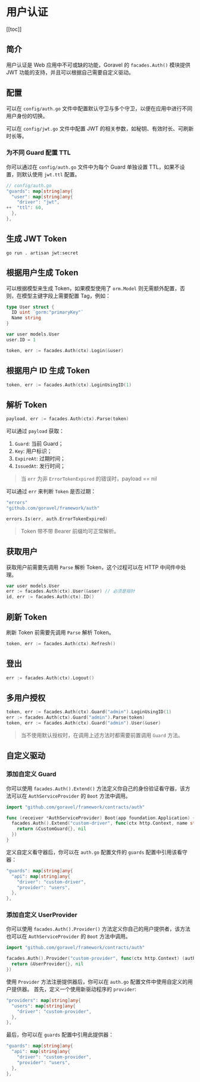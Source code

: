 # 用户认证

[[toc]]

## 简介

用户认证是 Web 应用中不可或缺的功能，Goravel 的 `facades.Auth()` 模块提供 JWT 功能的支持，并且可以根据自己需要自定义驱动。

## 配置

可以在 `config/auth.go` 文件中配置默认守卫与多个守卫，以便在应用中进行不同用户身份的切换。

可以在 `config/jwt.go` 文件中配置 JWT 的相关参数，如秘钥、有效时长、可刷新时长等。

### 为不同 Guard 配置 TTL

你可以通过在 `config/auth.go` 文件中为每个 Guard 单独设置 TTL，如果不设置，则默认使用 `jwt.ttl` 配置。

```go
// config/auth.go
"guards": map[string]any{
  "user": map[string]any{
    "driver": "jwt",
++  "ttl": 60,
  },
},
```

## 生成 JWT Token

```shell
go run . artisan jwt:secret
```

## 根据用户生成 Token

可以根据模型来生成 Token，如果模型使用了 `orm.Model` 则无需额外配置，否则，在模型主键字段上需要配置 Tag，例如：

```go
type User struct {
  ID uint `gorm:"primaryKey"`
  Name string
}

var user models.User
user.ID = 1

token, err := facades.Auth(ctx).Login(&user)
```

## 根据用户 ID 生成 Token

```go
token, err := facades.Auth(ctx).LoginUsingID(1)
```

## 解析 Token

```go
payload, err := facades.Auth(ctx).Parse(token)
```

可以通过 `payload` 获取：

1. `Guard`: 当前 Guard；
2. `Key`: 用户标识；
3. `ExpireAt`: 过期时间；
4. `IssuedAt`: 发行时间；

> 当 `err` 为非 `ErrorTokenExpired` 的错误时，payload == nil

可以通过 `err` 来判断 `Token` 是否过期：

```go
"errors"
"github.com/goravel/framework/auth"

errors.Is(err, auth.ErrorTokenExpired)
```

> Token 带不带 Bearer 前缀均可正常解析。

## 获取用户

获取用户前需要先调用 `Parse` 解析 Token，这个过程可以在 HTTP 中间件中处理。

```go
var user models.User
err := facades.Auth(ctx).User(&user) // 必须是指针
id, err := facades.Auth(ctx).ID()
```

## 刷新 Token

刷新 Token 前需要先调用 `Parse` 解析 Token。

```go
token, err := facades.Auth(ctx).Refresh()
```

## 登出

```go
err := facades.Auth(ctx).Logout()
```

## 多用户授权

```go
token, err := facades.Auth(ctx).Guard("admin").LoginUsingID(1)
err := facades.Auth(ctx).Guard("admin").Parse(token)
token, err := facades.Auth(ctx).Guard("admin").User(&user)
```

> 当不使用默认授权时，在调用上述方法时都需要前置调用 `Guard` 方法。

## 自定义驱动

### 添加自定义 Guard

你可以使用 `facades.Auth().Extend()` 方法定义你自己的身份验证看守器，该方法可以在 `AuthServiceProvider` 的 `Boot` 方法中调用。

```go
import "github.com/goravel/framework/contracts/auth"

func (receiver *AuthServiceProvider) Boot(app foundation.Application) {
  facades.Auth().Extend("custom-driver", func(ctx http.Context, name string, userProvider auth.UserProvider) (auth.GuardDriver, error) {
    return &CustomGuard{}, nil
  })
}
```

定义自定义看守器后，你可以在 `auth.go` 配置文件的 `guards` 配置中引用该看守器：

```go
"guards": map[string]any{
  "api": map[string]any{
    "driver": "custom-driver",
    "provider": "users",
  },
},
```

### 添加自定义 UserProvider

你可以使用 `facades.Auth().Provider()` 方法定义你自己的用户提供者，该方法也可以在 `AuthServiceProvider` 的 `Boot` 方法中调用。

```go
import "github.com/goravel/framework/contracts/auth"

facades.Auth().Provider("custom-provider", func(ctx http.Context) (auth.UserProvider, error) {
  return &UserProvider{}, nil
})
```

使用 `Provider` 方法注册提供器后，你可以在 `auth.go` 配置文件中使用自定义的用户提供器。 首先，定义一个使用新驱动程序的 `provider`:

```go
"providers": map[string]any{
  "users": map[string]any{
    "driver": "custom-provider",
  },
},
```

最后，你可以在 `guards` 配置中引用此提供器：

```go
"guards": map[string]any{
  "api": map[string]any{
    "driver": "custom-provider",
    "provider": "users",
  },
},
```

<CommentService/>
